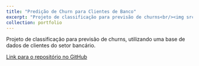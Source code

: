 ```yaml
---
title: "Predição de Churn para Clientes de Banco"
excerpt: "Projeto de classificação para previsão de churns<br/><img src='/images/500x300.png'>"
collection: portfolio
---
```


Projeto de classificação para previsão de churns, utilizando uma base de dados de clientes do setor bancário.

[Link para o repositório no GitHub](https://github.com/lcfdiniz/puc-rio/tree/main/bank-customer-churn)
